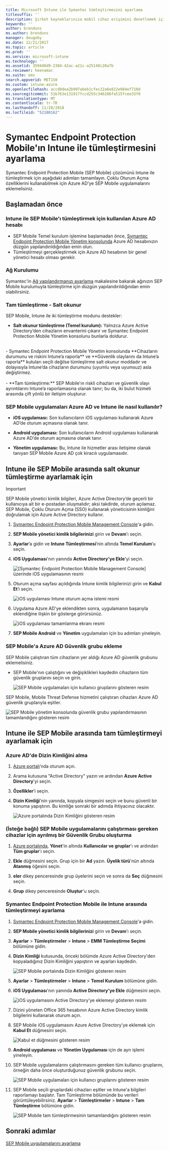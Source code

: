 ```yaml
---
title: Microsoft Intune ile Symantec tümleştirmesini ayarlama
titlesuffix: ''
description: Şirket kaynaklarınıza mobil cihaz erişimini denetlemek için Microsoft Intune ile Symantec Endpoint Protection Mobile çözümünü ayarlama.
keywords: ''
author: brenduns
ms.author: brenduns
manager: dougeby
ms.date: 12/21/2017
ms.topic: article
ms.prod: ''
ms.service: microsoft-intune
ms.technology: ''
ms.assetid: 359448d9-2384-42ac-a21c-a25148c20a7b
ms.reviewer: heenamac
ms.suite: ems
search.appverid: MET150
ms.custom: intune-azure
ms.openlocfilehash: accd8dea2b997a6eb1cfec22a6e822e984ef710d
ms.sourcegitcommit: 51b763e131917fccd255c346286fa515fcee33f0
ms.translationtype: MT
ms.contentlocale: tr-TR
ms.lasthandoff: 11/20/2018
ms.locfileid: "52180162"
---
```

# <a name="set-up-symantec-endpoint-protection-mobile-integration-with-intune"></a>Symantec Endpoint Protection Mobile'ın Intune ile tümleştirmesini ayarlama

Symantec Endpoint Protection Mobile (SEP Mobile) çözümünü Intune ile tümleştirmek için aşağıdaki adımları tamamlayın. Çoklu Oturum Açma özelliklerini kullanabilmek için Azure AD’ye SEP Mobile uygulamalarını eklemelisiniz.

## <a name="before-you-begin"></a>Başlamadan önce

### <a name="azure-ad-account-used-to-integrate-intune-and-sep-mobile"></a>Intune ile SEP Mobile'ı tümleştirmek için kullanılan Azure AD hesabı

-   SEP Mobile Temel kurulum işlemine başlamadan önce, [Symantec Endpoint Protection Mobile Yönetim konsolunda](https://aad.skycure.com) Azure AD hesabınızın düzgün yapılandırıldığından emin olun.
- Tümleştirmeyi gerçekleştirmek için Azure AD hesabının bir genel yönetici hesabı olması gerekir.
### <a name="network-setup"></a>Ağ Kurulumu

Symantec'in [Ağ yapılandırmanızı ayarlama](https://portal.skycure.com/articles/Documentation/Setting-up-your-network-configuration-26-8-2016) makalesine bakarak ağınızın SEP Mobile kurulumuyla tümleştirme için düzgün yapılandırıldığından emin olabilirsiniz.

### <a name="full-integration-vs-read-only"></a>Tam tümleştirme - Salt okunur

SEP Mobile, Intune ile iki tümleştirme modunu destekler:

-   **Salt okunur tümleştirme (Temel kurulum):** Yalnızca Azure Active Directory’den cihazların envanterini çıkarır ve Symantec Endpoint Protection Mobile Yönetim konsolunu bunlarla doldurur.
<br>
    -   Symantec Endpoint Protection Mobile Yönetim konsolunda **Cihazların durumunu ve riskini Intune’a raporla** ve **Güvenlik olaylarını da Intune’a raporla** kutuları seçili değilse tümleştirme salt okunur moddadır ve dolayısıyla Intune’da cihazların durumunu (uyumlu veya uyumsuz) asla değiştirmez.
<br></br>
-   **Tam tümleştirme:** SEP Mobile'ın riskli cihazları ve güvenlik olayı ayrıntılarını Intune’a raporlamasına olanak tanır; bu da, iki bulut hizmeti arasında çift yönlü bir iletişim oluşturur.

### <a name="how-are-the-sep-mobile-apps-used-with-azure-ad-and-intune"></a>SEP Mobile uygulamaları Azure AD ve Intune ile nasıl kullanılır?

-   **iOS uygulaması:** Son kullanıcıların iOS uygulaması kullanarak Azure AD’de oturum açmasına olanak tanır.

-   **Android uygulaması:** Son kullanıcıların Android uygulaması kullanarak Azure AD’de oturum açmasına olanak tanır.

-   **Yönetim uygulaması:** Bu, Intune ile hizmetler arası iletişime olanak tanıyan SEP Mobile Azure AD çok kiracılı uygulamasıdır.

## <a name="to-set-up-the-read-only-integration-between-intune-and-sep-mobile"></a>Intune ile SEP Mobile arasında salt okunur tümleştirme ayarlamak için

> [!IMPORTANT]
> SEP Mobile yönetici kimlik bilgileri, Azure Active Directory’de geçerli bir kullanıcıya ait bir e-postadan oluşmalıdır; aksi takdirde, oturum açılamaz. SEP Mobile, Çoklu Oturum Açma (SSO) kullanarak yöneticisinin kimliğini doğrulamak için Azure Active Directory kullanır.

1.  [Symantec Endpoint Protection Mobile Management Console](https://aad.skycure.com)'a gidin.

2.  **SEP Mobile yönetici kimlik bilgilerinizi** girin ve **Devam**'ı seçin.

3.  **Ayarlar**’a gidin ve **Intune Tümleştirmesi**’nin altında **Temel Kurulum**’u seçin.

4.  **iOS Uygulaması**'nın yanında **Active Directory'ye Ekle**'yi seçin.

    ![[Symantec Endpoint Protection Mobile Management Console] üzerinde iOS uygulamasının resmi](./media/symantec-portal-basic-add.png)

5.  Oturum açma sayfası açıldığında Intune kimlik bilgilerinizi girin ve **Kabul Et**’i seçin.

    ![iOS uygulaması Intune oturum açma istemi resmi](./media/symantec-portal-basic-accept.png)

6.  Uygulama Azure AD'ye eklendikten sonra, uygulamanın başarıyla eklendiğine ilişkin bir gösterge görürsünüz.

    ![iOS uygulaması tamamlanma ekranı resmi](./media/symantec-portal-basic-added.png)

7. **SEP Mobile Android** ve **Yönetim** uygulamaları için bu adımları yineleyin.

### <a name="add-an-azure-ad-security-group-into-sep-mobile"></a>SEP Mobile'a Azure AD Güvenlik grubu ekleme

SEP Mobile çalıştıran tüm cihazların yer aldığı Azure AD güvenlik grubunu eklemelisiniz.

-  SEP Mobile'nın çalıştığını ve değişiklikleri kaydedin cihazların tüm güvenlik gruplarını seçin ve girin.

    ![SEP Mobile uygulamaları için kullanıcı gruplarını gösteren resim](./media/symantec-portal-basic-groups.png)   

SEP Mobile, Mobile Threat Defense hizmetini çalıştıran cihazları Azure AD güvenlik gruplarıyla eşitler.

![SEP Mobile yönetim konsolunda güvenlik grubu yapılandırmasının tamamlandığını gösteren resim](./media/symantec-portal-basic-status.png)

## <a name="to-set-up-the-full-integration-between-intune-and-sep-mobile"></a>Intune ile SEP Mobile arasında tam tümleştirmeyi ayarlamak için

### <a name="retrieve-the-directory-id-in-azure-ad"></a>Azure AD'de Dizin Kimliğini alma

1. [Azure portalı](https://portal.azure.com)’nda oturum açın.

2. Arama kutusuna "Active Directory" yazın ve ardından **Azure Active Directory**'yi seçin.

3. **Özellikler**’i seçin.

4. **Dizin Kimliği**'nin yanında, kopyala simgesini seçin ve bunu güvenli bir konuma yapıştırın. Bu kimliğe sonraki bir adımda ihtiyacınız olacaktır.

    ![Azure portalında Dizin Kimliğini gösteren resim](./media/symantec-azure-portal-directory-ID.png)

### <a name="optional-create-a-dedicated-security-group-for-devices-that-need-to-run-the-sep-mobile-apps"></a>(İsteğe bağlı) SEP Mobile uygulamalarını çalıştırması gereken cihazlar için ayrılmış bir Güvenlik Grubu oluşturma
1. [Azure portalında](https://portal.azure.com), **Yönet**'in altında **Kullanıcılar ve gruplar**'ı ve ardından **Tüm gruplar**'ı seçin.

2. **Ekle** düğmesini seçin. Grup için bir **Ad** yazın. **Üyelik türü**'nün altında **Atanmış** öğesini seçin.

3. **eler** dikey penceresinde grup üyelerini seçin ve sonra da **Seç** düğmesini seçin.

4. **Grup** dikey penceresinde **Oluştur**'u seçin.

### <a name="set-up-the-integration-between-symantec-endpoint-protection-mobile-and-intune"></a>Symantec Endpoint Protection Mobile ile Intune arasında tümleştirmeyi ayarlama

1.  [Symantec Endpoint Protection Mobile Management Console](https://aad.skycure.com)'a gidin.

2.  **SEP Mobile yönetici kimlik bilgilerinizi** girin ve **Devam**'ı seçin.

3.  **Ayarlar** > **Tümleştirmeler** > **Intune** > **EMM Tümleştirme Seçimi** bölümüne gidin.

4. **Dizin Kimliği** kutusunda, önceki bölümde Azure Active Directory'den kopyaladığınız Dizin Kimliğini yapıştırın ve ayarları kaydedin.

    ![SEP Mobile portalında Dizin Kimliğini gösteren resim](./media/symantec-portal-directory-ID.png)     

5. **Ayarlar** > **Tümleştirmeler** > **Intune** > **Temel Kurulum** bölümüne gidin.

6. **iOS Uygulaması**'nın yanında **Active Directory'ye Ekle** düğmesini seçin.

    ![iOS uygulamasını Active Directory'ye eklemeyi gösteren resim](./media/symantec-portal-basic-add.png)   

7.  Dizini yöneten Office 365 hesabının Azure Active Directory kimlik bilgilerini kullanarak oturum açın.

8.  SEP Mobile iOS uygulamasını Azure Active Directory'ye eklemek için **Kabul Et** düğmesini seçin.

    ![Kabul et düğmesini gösteren resim](./media/symantec-portal-basic-accept.png)     

9.  **Android uygulaması** ve **Yönetim Uygulaması** için de ayrı işlemi yineleyin.

10. SEP Mobile uygulamalarını çalıştırmasını gereken tüm kullanıcı gruplarını, örneğin daha önce oluşturduğunuz güvenlik grubunu seçin.

    ![SEP Mobile uygulamaları için kullanıcı gruplarını gösteren resim](./media/symantec-portal-basic-groups.png)   

11.  SEP Mobile seçili gruplardaki cihazları eşitler ve Intune'a bilgileri raporlamayı başlatır. Tam Tümleştirme bölümünde bu verileri görüntüleyebilirsiniz. **Ayarlar** > **Tümleştirmeler** > **Intune** > **Tam Tümleştirme** bölümüne gidin.

     ![SEP Mobile tam tümleştirmesinin tamamlandığını gösteren resim](media/symantec-portal-basic-status.PNG)
## <a name="next-steps"></a>Sonraki adımlar

[SEP Mobile uygulamalarını ayarlama](mtd-apps-ios-app-configuration-policy-add-assign.md)
